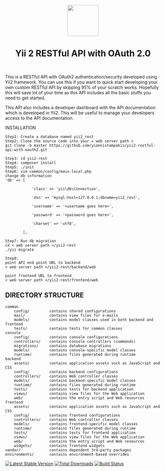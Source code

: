 <p align="center">
    <a href="https://github.com/yiisoft" target="_blank">
        <img src="https://avatars0.githubusercontent.com/u/993323" height="100px">
    </a>
    <h1 align="center">Yii 2 RESTful API with OAuth 2.0 </h1>
    <br>
</p>

This is a RESTful API with OAuth2 authentication/security developed using Yii2 framework.
You can use this if you want to quick start developing your own custom RESTful API by skipping 95% of your scratch works.
Hopefully this will save lot of your time as this API includes all the basic stuffs you need to get started.

This API also includes a developer dashboard with the API documentation which is developed in Yii2. This will be useful to manage your developers access to the API documentation.

INSTALLATION

```
Step1: Create a database named yii2_rest
Step2: Clone the source code into your < web server path >
git clone -b master https://github.com/yiannistampakis/yii2-restful-api-with-oauth2.git

Step3: cd yii2-rest
Step4: composer install
Step5: ./init
Step6: vim common/config/main-local.php
change db information
'db' => [

            'class' => 'yii\db\Connection',

            'dsn' => 'mysql:host=127.0.0.1;dbname=yii2_rest',

            'username' => '<username goes here>',

            'password' => '<password goes here>',

            'charset' => 'utf8',

        ],

Step7: Run db migration
cd < web server path >/yii2-rest
./yii migrate

Step8:
point API end point URL to backend
< web server path >/yii2-rest/backend/web

point frontend URL to frontend
< web server path >/yii2-rest/frontend/web
```

## DIRECTORY STRUCTURE

```
common
    config/         contains shared configurations
    mail/           contains view files for e-mails
    models/         contains model classes used in both backend and frontend
    tests/          contains tests for common classes
console
    config/         contains console configurations
    controllers/    contains console controllers (commands)
    migrations/     contains database migrations
    models/         contains console-specific model classes
    runtime/        contains files generated during runtime
backend
    assets/         contains application assets such as JavaScript and CSS
    config/         contains backend configurations
    controllers/    contains Web controller classes
    models/         contains backend-specific model classes
    runtime/        contains files generated during runtime
    tests/          contains tests for backend application
    views/          contains view files for the Web application
    web/            contains the entry script and Web resources
frontend
    assets/         contains application assets such as JavaScript and CSS
    config/         contains frontend configurations
    controllers/    contains Web controller classes
    models/         contains frontend-specific model classes
    runtime/        contains files generated during runtime
    tests/          contains tests for frontend application
    views/          contains view files for the Web application
    web/            contains the entry script and Web resources
    widgets/        contains frontend widgets
vendor/             contains dependent 3rd-party packages
environments/       contains environment-based overrides
```

[![Latest Stable Version](https://poser.pugx.org/yiisoft/yii2-app-advanced/v/stable.png)](https://packagist.org/packages/yiisoft/yii2-app-advanced)
[![Total Downloads](https://poser.pugx.org/yiisoft/yii2-app-advanced/downloads.png)](https://packagist.org/packages/yiisoft/yii2-app-advanced)
[![Build Status](https://travis-ci.org/yiisoft/yii2-app-advanced.svg?branch=master)](https://travis-ci.org/yiisoft/yii2-app-advanced)

```

```
